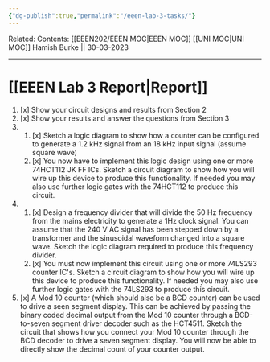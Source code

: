 ```yaml
---
{"dg-publish":true,"permalink":"/eeen-lab-3-tasks/"}
---
```


Related: 
Contents: [[EEEN202/EEEN MOC\|EEEN MOC]]
[[UNI MOC\|UNI MOC]]
Hamish Burke || 30-03-2023
***

# [[EEEN Lab 3 Report\|Report]]

1. [x] Show your circuit designs and results from Section 2
2. [x] Show your results and answer the questions from Section 3
3. 
	1. [x] Sketch a logic diagram to show how a counter can be configured to generate a 1.2 kHz signal from an 18 kHz input signal (assume square wave)
	2. [x] You now have to implement this logic design using one or more 74HCT112 JK FF ICs. Sketch a circuit diagram to show how you will wire up this device to produce this functionality. If needed you may also use further logic gates with the 74HCT112 to produce this circuit.
4. 
	1. [x] Design a frequency divider that will divide the 50 Hz frequency from the mains electricity to generate a 1Hz clock signal. You can assume that the 240 V AC signal has been stepped down by a transformer and the sinusoidal waveform changed into a square wave. Sketch the logic diagram required to produce this frequency divider.
	2. [x] You must now implement this circuit using one or more 74LS293 counter IC's. Sketch a circuit diagram to show how you will wire up this device to produce this functionality. If needed you may also use further logic gates with the 74LS293 to produce this circuit.
5. [x] A Mod 10 counter (which should also be a BCD counter) can be used to drive a seen segment display. This can be achieved by passing the binary coded decimal output from the Mod 10 counter through a BCD-to-seven segment driver decoder such as the HCT4511. Sketch the circuit that shows how you connect your Mod 10 counter through the BCD decoder to drive a seven segment display. You will now be able to directly show the decimal count of your counter output.